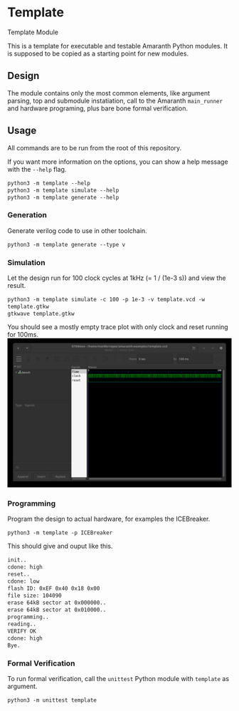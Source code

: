 # Template
Template Module

This is a template for executable and testable Amaranth Python modules.
It is supposed to be copied as a starting point for new modules.

## Design
The module contains only the most common elements, like argument parsing, top and submodule instatiation, call to the Amaranth `main_runner` and hardware programing, plus bare bone formal verification.

## Usage
All commands are to be run from the root of this repository.

If you want more information on the options, you can show a help message with the `--help` flag.
```shell
python3 -m template --help
python3 -m template simulate --help
python3 -m template generate --help
```

### Generation
Generate verilog code to use in other toolchain.
```shell
python3 -m template generate --type v
```

### Simulation
Let the design run for 100 clock cycles at 1kHz (= 1 / (1e-3 s)) and view the result.
```shell
python3 -m template simulate -c 100 -p 1e-3 -v template.vcd -w template.gtkw
gtkwave template.gtkw
```

You should see a mostly empty trace plot with only clock and reset running for 100ms.
![screenshot of GTKWave](assets/template.png)

### Programming
Program the design to actual hardware, for examples the ICEBreaker.
```shell
python3 -m template -p ICEBreaker
```

This should give and ouput like this.
```
init..
cdone: high
reset..
cdone: low
flash ID: 0xEF 0x40 0x18 0x00
file size: 104090
erase 64kB sector at 0x000000..
erase 64kB sector at 0x010000..
programming..
reading..
VERIFY OK
cdone: high
Bye.
```

### Formal Verification
To run formal verification, call the `unittest` Python module with `template` as argument.
```shell
python3 -m unittest template
```
